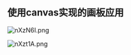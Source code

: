## 使用canvas实现的画板应用

![nXzN6I.png](https://s2.ax1x.com/2019/09/20/nXzN6I.png)

![nXzt1A.png](https://s2.ax1x.com/2019/09/20/nXzt1A.png)


